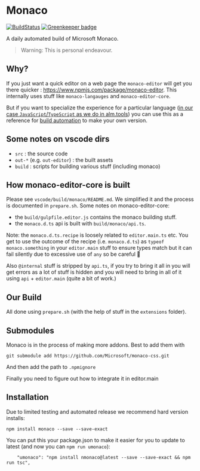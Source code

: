 # Monaco

[![BuildStatus](https://travis-ci.org/basarat/monaco.svg)](https://travis-ci.org/basarat/monaco) [![Greenkeeper badge](https://badges.greenkeeper.io/basarat/monaco.svg)](https://greenkeeper.io/)

A daily automated build of Microsoft Monaco.

> Warning: This is personal endeavour.

## Why?
If you just want a quick editor on a web page the `monaco-editor` will get you there quicker : https://www.npmjs.com/package/monaco-editor. This internally uses stuff like `monaco-langauges` and `monaco-editor-core`.

But if you want to specialize the experience for a particular language ([in our case `JavaScript`/`TypeScript` as we do in alm.tools](http://alm.tools)) you can use this as a reference for [build automation](https://github.com/basarat/monaco/blob/master/CONTRIBUTING.md) to make your own version.

## Some notes on vscode dirs

* `src` : the source code
* `out-*` (e.g. `out-editor`) : the built assets
* `build` : scripts for building various stuff (including monaco)

## How monaco-editor-core is built

Please see `vscode/build/monaco/README.md`. We simplified it and the process is documented in `prepare.sh`. Some notes on monaco-editor-core:

* the `build/gulpfile.editor.js` contains the monaco building stuff.
* the `monaco.d.ts` api is built with `build/monaco/api.ts`.

Note: the `monaco.d.ts.recipe` is loosely related to `editor.main.ts` etc. You get to use the outcome of the recipe (i.e. `monaco.d.ts`) as `typeof monaco.something` in your `editor.main` stuff to ensure types match but it can fail silently due to excessive use of `any` so be careful 🌹

Also `@internal` stuff is stripped by `api.ts`, if you try to bring it all in you will get errors as a lot of stuff is hidden and you will need to bring
in all of it using `api` + `editor.main` (quite a bit of work.)

## Our Build

All done using `prepare.sh` (with the help of stuff in the `extensions` folder).

## Submodules 

Monaco is in the process of making more addons. Best to add them with 

```
git submodule add https://github.com/Microsoft/monaco-css.git
``` 
And then add the path to `.npmignore`

Finally you need to figure out how to integrate it in editor.main

## Installation

Due to limited testing and automated release we recommend hard version installs:

```
npm install monaco --save --save-exact
```

You can put this your package.json to make it easier for you to update to latest (and now you can `npm run umonaco`):

```
    "umonaco": "npm install nmonaco@latest --save --save-exact && npm run tsc",
```
